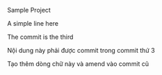 Sample Project

A simple line here

The commit is the third

Nội dung này phải được commit trong commit thứ 3

Tạo thêm dòng chữ này và amend vào commit cũ
